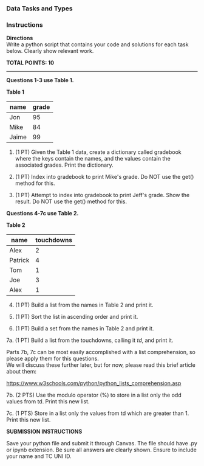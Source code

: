 ### Data Tasks and Types
### Instructions

**Directions**  
Write a python script that contains your code and solutions for each task below. Clearly show relevant work.

**TOTAL POINTS: 10**

---  

**Questions 1-3 use Table 1.**

**Table 1**  

|name |grade  |
--- | --- |
|Jon|95|
|Mike|84|
|Jaime|99|

1. (1 PT) Given the Table 1 data, create a dictionary called gradebook where the keys contain the names, and the values contain the associated grades. Print the dictionary.

2. (1 PT) Index into gradebook to print Mike's grade. Do NOT use the get() method for this.

3. (1 PT) Attempt to index into gradebook to print Jeff's grade. Show the result. Do NOT use the get() method for this.

**Questions 4-7c use Table 2.**

**Table 2**

|name |touchdowns  |
--- | --- |
|Alex|2|
|Patrick|4|
|Tom|1|
|Joe|3|
|Alex|1|


4. (1 PT) Build a list from the names in Table 2 and print it.

5. (1 PT) Sort the list in ascending order and print it.

6. (1 PT) Build a set from the names in Table 2 and print it.

7a. (1 PT) Build a list from the touchdowns, calling it *td*, and print it.

Parts 7b, 7c can be most easily accomplished with a list comprehension, so please apply them for this questions.  
We will discuss these further later, but for now, please read this brief article about them:

https://www.w3schools.com/python/python_lists_comprehension.asp

7b. (2 PTS) Use the modulo operator (%) to store in a list only the odd values from td. Print this new list.

7c. (1 PTS) Store in a list only the values from td which are greater than 1. Print this new list.

 
**SUBMISSION INSTRUCTIONS**  

Save your python file and submit it through Canvas. The file should have .py or ipynb extension. Be sure all answers are clearly shown.
Ensure to include your name and TC UNI ID.
